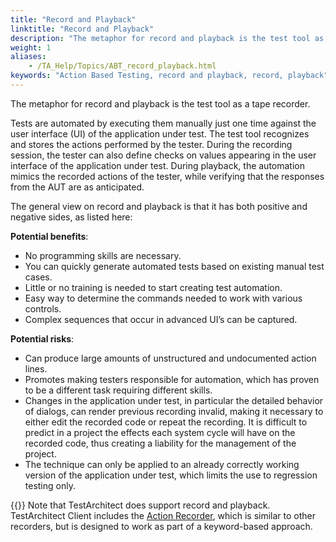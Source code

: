 ```yaml
--- 
title: "Record and Playback"
linktitle: "Record and Playback"
description: "The metaphor for record and playback is the test tool as a tape recorder."
weight: 1
aliases: 
    - /TA_Help/Topics/ABT_record_playback.html
keywords: "Action Based Testing, record and playback, record, playback"
---
```


The metaphor for record and playback is the test tool as a tape recorder.

Tests are automated by executing them manually just one time against the user interface \(UI\) of the application under test. The test tool recognizes and stores the actions performed by the tester. During the recording session, the tester can also define checks on values appearing in the user interface of the application under test. During playback, the automation mimics the recorded actions of the tester, while verifying that the responses from the AUT are as anticipated.

The general view on record and playback is that it has both positive and negative sides, as listed here:

**Potential benefits**:

-   No programming skills are necessary.
-   You can quickly generate automated tests based on existing manual test cases.
-   Little or no training is needed to start creating test automation.
-   Easy way to determine the commands needed to work with various controls.
-   Complex sequences that occur in advanced UI’s can be captured.

**Potential risks**:

-   Can produce large amounts of unstructured and undocumented action lines.
-   Promotes making testers responsible for automation, which has proven to be a different task requiring different skills.
-   Changes in the application under test, in particular the detailed behavior of dialogs, can render previous recording invalid, making it necessary to either edit the recorded code or repeat the recording. It is difficult to predict in a project the effects each system cycle will have on the recorded code, thus creating a liability for the management of the project.
-   The technique can only be applied to an already correctly working version of the application under test, which limits the use to regression testing only.

{{<note>}} Note that TestArchitect does support record and playback. TestArchitect Client includes the [Action Recorder](/TA_Help/Topics/Creating_and_using_actions_AR.html), which is similar to other recorders, but is designed to work as part of a keyword-based approach.



